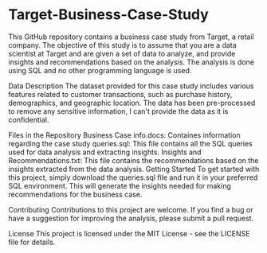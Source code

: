 # Target-Business-Case-Study

This GitHub repository contains a business case study from Target, a retail company. The objective of this study is to assume that you are a data scientist at Target and are given a set of data to analyze, and provide insights and recommendations based on the analysis. The analysis is done using SQL and no other programming language is used.

Data Description
The dataset provided for this case study includes various features related to customer transactions, such as purchase history, demographics, and geographic location. The data has been pre-processed to remove any sensitive information, I can't provide the data as it is confidential.

Files in the Repository
Business Case info.docs: Containes information regarding the case study
queries.sql: This file contains all the SQL queries used for data analysis and extracting insights.
Insights and Recommendations.txt: This file contains the recommendations based on the insights extracted from the data analysis.
Getting Started
To get started with this project, simply download the queries.sql file and run it in your preferred SQL environment. This will generate the insights needed for making recommendations for the business case.

Contributing
Contributions to this project are welcome. If you find a bug or have a suggestion for improving the analysis, please submit a pull request.

License
This project is licensed under the MIT License - see the LICENSE file for details.
